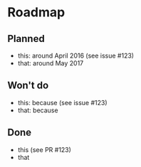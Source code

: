 # Roadmap

## Planned

* this: around April 2016 (see issue #123)
* that: around May 2017

## Won't do

* this: because (see issue #123)
* that: because

## Done

* this (see PR #123)
* that
